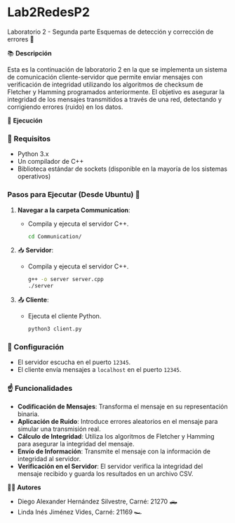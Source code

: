 # Lab2RedesP2
Laboratorio 2 - Segunda parte Esquemas de detección y corrección de errores 🚨

📚 **Descripción**

Esta es la continuación de laboratorio 2 en la que se implementa un sistema de comunicación cliente-servidor que permite enviar mensajes con verificación de integridad utilizando los algoritmos de checksum de Fletcher y Hamming programados anteriormente. El objetivo es asegurar la integridad de los mensajes transmitidos a través de una red, detectando y corrigiendo errores (ruido) en los datos.

🔧 **Ejecución**

### 🚨 Requisitos 

- Python 3.x
- Un compilador de C++
- Biblioteca estándar de sockets (disponible en la mayoría de los sistemas operativos)

### Pasos para Ejecutar (Desde Ubuntu) 🐧

1. **Navegar a la carpeta Communication**:  
   - Compila y ejecuta el servidor C++.
     ```sh
     cd Communication/
     ```

1. 📥 **Servidor**:  
   - Compila y ejecuta el servidor C++.
     ```sh
     g++ -o server server.cpp
     ./server
     ```

2. 📤 **Cliente**: 
   - Ejecuta el cliente Python.
     ```sh
     python3 client.py
     ```

### 🔩 Configuración 

- El servidor escucha en el puerto `12345`.
- El cliente envía mensajes a `localhost` en el puerto `12345`.

### ☝️ Funcionalidades 

- **Codificación de Mensajes**: Transforma el mensaje en su representación binaria.
- **Aplicación de Ruido**: Introduce errores aleatorios en el mensaje para simular una transmisión real.
- **Cálculo de Integridad**: Utiliza los algoritmos de Fletcher y Hamming para asegurar la integridad del mensaje.
- **Envío de Información**: Transmite el mensaje con la información de integridad al servidor.
- **Verificación en el Servidor**: El servidor verifica la integridad del mensaje recibido y guarda los resultados en un archivo CSV.

👨‍💻 **Autores**

- Diego Alexander Hernández Silvestre, Carné: 21270 🛻
- Linda Inés Jiménez Vides, Carné: 21169 🏎️
